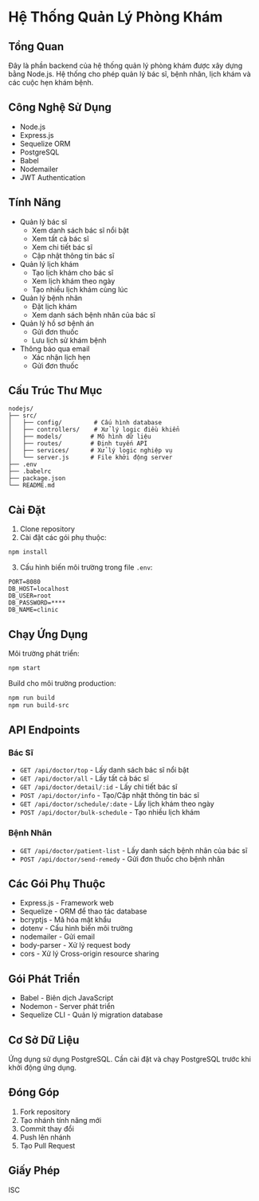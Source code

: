 # Hệ Thống Quản Lý Phòng Khám

## Tổng Quan

Đây là phần backend của hệ thống quản lý phòng khám được xây dựng bằng Node.js. Hệ thống cho phép quản lý bác sĩ, bệnh nhân, lịch khám và các cuộc hẹn khám bệnh.

## Công Nghệ Sử Dụng

- Node.js
- Express.js
- Sequelize ORM
- PostgreSQL
- Babel
- Nodemailer
- JWT Authentication

## Tính Năng

- Quản lý bác sĩ
  - Xem danh sách bác sĩ nổi bật
  - Xem tất cả bác sĩ
  - Xem chi tiết bác sĩ
  - Cập nhật thông tin bác sĩ
- Quản lý lịch khám
  - Tạo lịch khám cho bác sĩ
  - Xem lịch khám theo ngày
  - Tạo nhiều lịch khám cùng lúc
- Quản lý bệnh nhân
  - Đặt lịch khám
  - Xem danh sách bệnh nhân của bác sĩ
- Quản lý hồ sơ bệnh án
  - Gửi đơn thuốc
  - Lưu lịch sử khám bệnh
- Thông báo qua email
  - Xác nhận lịch hẹn
  - Gửi đơn thuốc

## Cấu Trúc Thư Mục

```
nodejs/
├── src/
│   ├── config/         # Cấu hình database
│   ├── controllers/    # Xử lý logic điều khiển
│   ├── models/        # Mô hình dữ liệu
│   ├── routes/        # Định tuyến API
│   ├── services/      # Xử lý logic nghiệp vụ
│   └── server.js      # File khởi động server
├── .env
├── .babelrc
├── package.json
└── README.md
```

## Cài Đặt

1. Clone repository
2. Cài đặt các gói phụ thuộc:

```bash
npm install
```

3. Cấu hình biến môi trường trong file `.env`:

```
PORT=8080
DB_HOST=localhost
DB_USER=root
DB_PASSWORD=****
DB_NAME=clinic
```

## Chạy Ứng Dụng

Môi trường phát triển:

```bash
npm start
```

Build cho môi trường production:

```bash
npm run build
npm run build-src
```

## API Endpoints

### Bác Sĩ

- `GET /api/doctor/top` - Lấy danh sách bác sĩ nổi bật
- `GET /api/doctor/all` - Lấy tất cả bác sĩ
- `GET /api/doctor/detail/:id` - Lấy chi tiết bác sĩ
- `POST /api/doctor/info` - Tạo/Cập nhật thông tin bác sĩ
- `GET /api/doctor/schedule/:date` - Lấy lịch khám theo ngày
- `POST /api/doctor/bulk-schedule` - Tạo nhiều lịch khám

### Bệnh Nhân

- `GET /api/doctor/patient-list` - Lấy danh sách bệnh nhân của bác sĩ
- `POST /api/doctor/send-remedy` - Gửi đơn thuốc cho bệnh nhân

## Các Gói Phụ Thuộc

- Express.js - Framework web
- Sequelize - ORM để thao tác database
- bcryptjs - Mã hóa mật khẩu
- dotenv - Cấu hình biến môi trường
- nodemailer - Gửi email
- body-parser - Xử lý request body
- cors - Xử lý Cross-origin resource sharing

## Gói Phát Triển

- Babel - Biên dịch JavaScript
- Nodemon - Server phát triển
- Sequelize CLI - Quản lý migration database

## Cơ Sở Dữ Liệu

Ứng dụng sử dụng PostgreSQL. Cần cài đặt và chạy PostgreSQL trước khi khởi động ứng dụng.

## Đóng Góp

1. Fork repository
2. Tạo nhánh tính năng mới
3. Commit thay đổi
4. Push lên nhánh
5. Tạo Pull Request

## Giấy Phép

ISC
